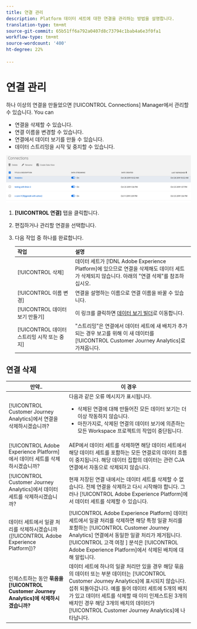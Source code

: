 ```yaml
---
title: 연결 관리
description: Platform 데이터 세트에 대한 연결을 관리하는 방법을 설명합니다.
translation-type: tm+mt
source-git-commit: 65b51ff6a792a0407d8c73794c1bab4a6e3f0fa1
workflow-type: tm+mt
source-wordcount: '400'
ht-degree: 22%

---
```



# 연결 관리

하나 이상의 연결을 만들었으면 [!UICONTROL Connections] Manager에서 관리할 수 있습니다. You can

* 연결을 삭제할 수 있습니다.
* 연결 이름을 변경할 수 있습니다.
* 연결에서 데이터 보기를 만들 수 있습니다.
* 데이터 스트리밍을 시작 및 중지할 수 있습니다.

![연결 관리자](assets/connections-manager.png)

1. **[!UICONTROL 연결]** 탭을 클릭합니다.

2. 편집하거나 관리할 연결을 선택합니다.

3. 다음 작업 중 하나를 완료합니다.

   | 작업 | 설명 |
   |---|---|
   | [!UICONTROL 삭제] | 데이터 세트가 [!DNL Adobe Experience Platform]에 있으므로 연결을 삭제해도 데이터 세트가 삭제되지 않습니다. 아래의 &quot;연결 삭제&quot;를 참조하십시오. |
   | [!UICONTROL 이름 변경] | 연결을 설명하는 이름으로 연결 이름을 바꿀 수 있습니다. |
   | [!UICONTROL 데이터 보기 만들기] | 이 링크를 클릭하면 [데이터 보기 빌더](/help/data-views/create-dataview.md)로 이동합니다. |
   | [!UICONTROL 데이터 스트리밍 시작 또는 중지] | &quot;스트리밍&quot;은 연결에서 데이터 세트에 새 배치가 추가되는 경우 보고를 위해 이 새 데이터를 [!UICONTROL Customer Journey Analytics]로 가져옵니다. |

## 연결 삭제

| 만약.. | 이 경우 |
| --- | --- |
| [!UICONTROL Customer Journey Analytics]에서 연결을 삭제하시겠습니까? | 다음과 같은 오류 메시지가 표시됩니다.<ul><li>삭제된 연결에 대해 만들어진 모든 데이터 보기는 더 이상 작동하지 않습니다.</li><li> 마찬가지로, 삭제된 연결의 데이터 보기에 의존하는 모든 Workspace 프로젝트의 작업이 중단됩니다.</li></ul> |
| [!UICONTROL Adobe Experience Platform]에서 데이터 세트를 삭제하시겠습니까? | AEP에서 데이터 세트를 삭제하면 해당 데이터 세트에서 해당 데이터 세트를 포함하는 모든 연결로의 데이터 흐름이 중지됩니다. 해당 데이터 집합의 데이터는 관련 CJA 연결에서 자동으로 삭제되지 않습니다. |
| [!UICONTROL Customer Journey Analytics]에서 데이터 세트를 삭제하시겠습니까? | 현재 저장된 연결 내에서는 데이터 세트를 삭제할 수 없습니다. 전체 연결을 삭제하고 다시 시작해야 합니다. 그러나 [!UICONTROL Adobe Experience Platform]에서 데이터 세트를 삭제할 수 있습니다. |
| 데이터 세트에서 일괄 처리를 삭제하시겠습니까([!UICONTROL Adobe Experience Platform])? | [!UICONTROL Adobe Experience Platform] 데이터 세트에서 일괄 처리를 삭제하면 해당 특정 일괄 처리를 포함하는 [!UICONTROL Customer Journey Analytics] 연결에서 동일한 일괄 처리가 제거됩니다. [!UICONTROL 고객 여정 ] 분석은  [!UICONTROL Adobe Experience Platform]에서 삭제된 배치에 대해 알립니다. |
| 인제스트하는 동안 **묶음을 [!UICONTROL Customer Journey Analytics]에 삭제하시겠습니까?** | 데이터 세트에 하나의 일괄 처리만 있을 경우 해당 묶음의 데이터 또는 부분 데이터는 [!UICONTROL Customer Journey Analytics]에 표시되지 않습니다. 섭취 되돌아갑니다. 예를 들어 데이터 세트에 5개의 배치가 있고 데이터 세트를 삭제할 때 이미 인제스트된 3개의 배치인 경우 해당 3개의 배치의 데이터가 [!UICONTROL Customer Journey Analytics]에 나타납니다. |
